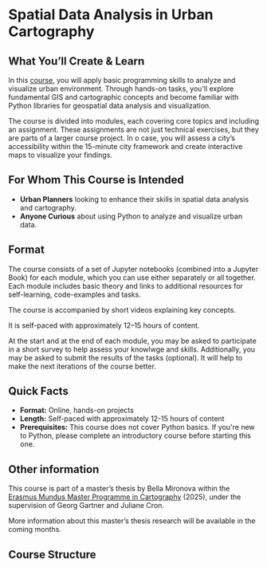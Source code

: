 # Spatial Data Analysis in Urban Cartography

## What You’ll Create & Learn

In this [course](https://bella-mir.github.io/urbanCartoPy/intro.html), you will apply basic programming skills to analyze and visualize urban environment. Through hands-on tasks, you’ll explore fundamental GIS and cartographic concepts and become familiar with Python libraries for geospatial data analysis and visualization.

The course is divided into modules, each covering core topics and including an assignment. These assignments are not just technical exercises, but they are parts of a larger course project. In o case, you will assess a city’s accessibility within the 15-minute city framework and create interactive maps to visualize your findings.

## For Whom This Course is Intended

- **Urban Planners** looking to enhance their skills in spatial data analysis and cartography.
- **Anyone Curious** about using Python to analyze and visualize urban data.

## Format

The course consists of a set of Jupyter notebooks (combined into a Jupyter Book) for each module, which you can use either separately or all together. Each module includes basic theory and links to additional resources for self-learning, code-examples and tasks.

The course is accompanied by short videos explaining key concepts.

It is self-paced with approximately 12–15 hours of content.

At the start and at the end of each module, you may be asked to participate in a short survey to help assess your knowlwge and skills. Additionally, you may be asked to submit the results of the tasks (optional). It will help to make the next iterations of the course better.

## Quick Facts

- **Format:** Online, hands-on projects
- **Length:** Self-paced with approximately 12-15 hours of content
- **Prerequisites:** This course does not cover Python basics. If you're new to Python, please complete an introductory course before starting this one.

## Other information

This course is part of a master’s thesis by Bella Mironova within the [Erasmus Mundus Master Programme in Cartography](https://cartographymaster.eu/) (2025), under the supervision of Georg Gartner and Juliane Cron.

More information about this master’s thesis research will be available in the coming months.

## Course Structure

```{tableofcontents}

```
